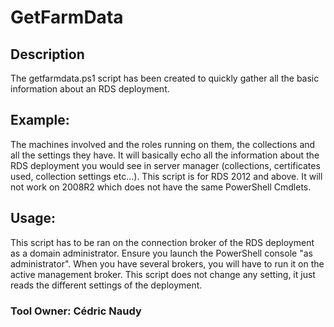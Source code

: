 # GetFarmData

## Description

The getfarmdata.ps1 script has been created to quickly gather all the basic information about an RDS deployment.

## Example:
The machines involved and the roles running on them, the collections and all the settings they have.
It will basically echo all the information about the RDS deployment you would see in server manager (collections, certificates used, collection settings etc…).
This script is for RDS 2012 and above. It will not work on 2008R2 which does not have the same PowerShell Cmdlets.

## Usage:
This script has to be ran on the connection broker of the RDS deployment as a domain administrator.
Ensure you launch the PowerShell console "as administrator".
When you have several brokers, you will have to run it on the active management broker.
This script does not change any setting, it just reads the different settings of the deployment.

### Tool Owner: Cédric Naudy